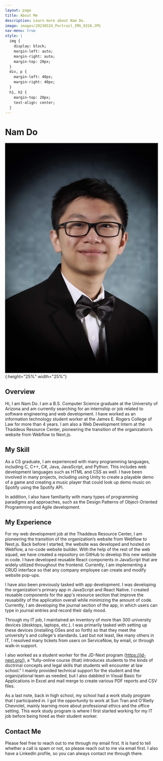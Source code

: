 ```yaml
---
layout: page
title: About Me
description: Learn more about Nam Do.
image: images/20230524_Portrait_IMG_0316.JPG
nav-menu: true
style: |
  img {
    display: block;
    margin-left: auto;
    margin-right: auto;
    margin-top: 20px;
  }
  div, p {
    margin-left: 40px;
    margin-right: 40px;
  }
  h1, h2 {
    margin-top: 20px;
    text-align: center;
  }
---
```


<style type="text/css">
{{ page.style }}
</style>


# Nam Do

![Nam Do's Portrait](/images/20230524_Portrait_IMG_0316.JPG){:height="25%" width="25%"}

## Overview

Hi, I am Nam Do. I am a B.S. Computer Science graduate at the University of Arizona and am currently searching for an internship or job related to software engineering and web development. I have worked as an information technology student worker at the James E. Rogers College of Law for more than 4 years. I am also a Web Development Intern at the Thaddeus Resource Center, pioneering the transition of the organization’s website from Webflow to Next.js.

## My Skill

As a CS graduate, I am experienced with many programming languages, including C, C++, C#, Java, JavaScript, and Python. This includes web development languages such as HTML and CSS as well. I have been involved in many projects, including using Unity to create a playable demo of a game and creating a music player that could look up demo music on Spotify using the Spotify API.

In addition, I also have familiarity with many types of programming paradigms and approaches, such as the Design Patterns of Object-Oriented Programming and Agile development.

## My Experience

For my web development job at the Thaddeus Resource Center, I am pioneering the transition of the organization’s website from Webflow to Next.js. Back before I started, the website was developed and hosted on Webflow, a no-code website builder. With the help of the rest of the web squad, we have created a repository on GitHub to develop this new website in code. I have developed reusable React components in JavaScript that are widely utilized throughout the frontend. Currently, I am implementing a CRUD interface so that any company employee can create and modify website pop-ups.

I have also been previously tasked with app development. I was developing the organization's primary app in JavaScript and React Native. I created reusable components for the app's resource section that improve the reusability of the application overall while minimizing the amount of code. Currently, I am developing the journal section of the app, in which users can type in journal entries and record their daily mood.

Through my IT job, I maintained an inventory of more than 300 university devices (desktops, laptops, etc.). I was primarily tasked with setting up these devices (installing OSes and so forth) so that they meet the university's and college's standards. Last but not least, like many others in IT, I resolved many tickets from users on ServiceNow, by email, or through walk-in support.

I also worked as a student worker for the JD-Next program (https://jd-next.org/), a "fully-online course (that) introduces students to the kinds of doctrinal concepts and legal skills that students will encounter at law school." I mainly provided technical support for the student and the organizational team as needed, but I also dabbled in Visual Basic for Applications in Excel and mail merge to create various PDF reports and CSV files.

As a last note, back in high school, my school had a work study program that I participated in. I got the opportunity to work at Sun Tran and O'Rielly Chevrolet, mainly learning more about professional ethics and the office setting. This work study program is where I first started working for my IT job before being hired as their student worker.

## Contact Me

Please feel free to reach out to me through my email first. It is hard to tell whether a call is spam or not, so please reach out to me via email first. I also have a LinkedIn profile, so you can always contact me through there.
